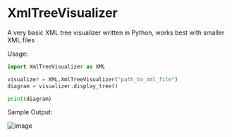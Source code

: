 # XmlTreeVisualizer
A very basic XML tree visualizer written in Python, works best with smaller XML files

Usage:
```py
import XmlTreeVisualizer as XML

visualizer = XML.XmlTreeVisualizer("path_to_xml_file")
diagram = visualizer.display_tree()

print(diagram)
```

Sample Output:

![image](https://github.com/SoNearSonar/XmlTreeVisualizer/assets/122957887/deef9244-5f33-4573-a585-efab15436d65)
